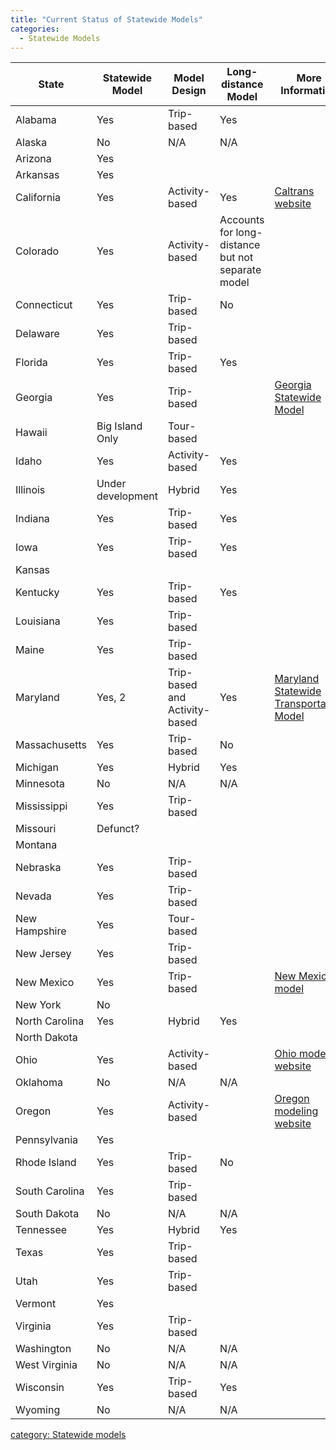 ```yaml
---
title: "Current Status of Statewide Models"
categories:
  - Statewide Models
---
```



| State          | Statewide Model   | Model Design                  | Long-distance Model                               | More Information                                                                                                                |
|----------------|-------------------|-------------------------------|---------------------------------------------------|---------------------------------------------------------------------------------------------------------------------------------|
| Alabama        | Yes               | Trip-based                    | Yes                                               |                                                                                                                                 |
| Alaska         | No                | N/A                           | N/A                                               |                                                                                                                                 |
| Arizona        | Yes               |                               |                                                   |                                                                                                                                 |
| Arkansas       | Yes               |                               |                                                   |                                                                                                                                 |
| California     | Yes               | Activity-based                | Yes                                               | [Caltrans website](http://www.dot.ca.gov/hq/tpp/offices/omsp/statewide_modeling/cstdm.html)                                     |
| Colorado       | Yes               | Activity-based                | Accounts for long-distance but not separate model |                                                                                                                                 |
| Connecticut    | Yes               | Trip-based                    | No                                                |                                                                                                                                 |
| Delaware       | Yes               | Trip-based                    |                                                   |                                                                                                                                 |
| Florida        | Yes               | Trip-based                    | Yes                                               |                                                                                                                                 |
| Georgia        | Yes               | Trip-based                    |                                                   | [Georgia Statewide Model](Georgia_Statewide_Model)                                                                   |
| Hawaii         | Big Island Only   | Tour-based                    |                                                   |                                                                                                                                 |
| Idaho          | Yes               | Activity-based                | Yes                                               |                                                                                                                                 |
| Illinois       | Under development | Hybrid                        | Yes                                               |                                                                                                                                 |
| Indiana        | Yes               | Trip-based                    | Yes                                               |                                                                                                                                 |
| Iowa           | Yes               | Trip-based                    | Yes                                               |                                                                                                                                 |
| Kansas         |                   |                               |                                                   |                                                                                                                                 |
| Kentucky       | Yes               | Trip-based                    | Yes                                               |                                                                                                                                 |
| Louisiana      | Yes               | Trip-based                    |                                                   |                                                                                                                                 |
| Maine          | Yes               | Trip-based                    |                                                   |                                                                                                                                 |
| Maryland       | Yes, 2            | Trip-based and Activity-based | Yes                                               | [Maryland Statewide Transportation Model](Maryland_Statewide_Transportation_Model)                                   |
| Massachusetts  | Yes               | Trip-based                    | No                                                |                                                                                                                                 |
| Michigan       | Yes               | Hybrid                        | Yes                                               |                                                                                                                                 |
| Minnesota      | No                | N/A                           | N/A                                               |                                                                                                                                 |
| Mississippi    | Yes               | Trip-based                    |                                                   |                                                                                                                                 |
| Missouri       | Defunct?          |                               |                                                   |                                                                                                                                 |
| Montana        |                   |                               |                                                   |                                                                                                                                 |
| Nebraska       | Yes               | Trip-based                    |                                                   |                                                                                                                                 |
| Nevada         | Yes               | Trip-based                    |                                                   |                                                                                                                                 |
| New Hampshire  | Yes               | Tour-based                    |                                                   |                                                                                                                                 |
| New Jersey     | Yes               | Trip-based                    |                                                   |                                                                                                                                 |
| New Mexico     | Yes               | Trip-based                    |                                                   | [New Mexico model](http://onlinepubs.trb.org/onlinepubs/archive/conferences/2008/statewide/pdf/newmexico.pdf)                   |
| New York       | No                |                               |                                                   |                                                                                                                                 |
| North Carolina | Yes               | Hybrid                        | Yes                                               |                                                                                                                                 |
| North Dakota   |                   |                               |                                                   |                                                                                                                                 |
| Ohio           | Yes               | Activity-based                |                                                   | [Ohio modeling website](http://www.dot.state.oh.us/Divisions/Planning/SPR/ModelForecastingUnit/Pages/TravelDemandModeling.aspx) |
| Oklahoma       | No                | N/A                           | N/A                                               |                                                                                                                                 |
| Oregon         | Yes               | Activity-based                |                                                   | [Oregon modeling website](http://www.oregon.gov/ODOT/Planning/Pages/Technical-Tools.aspx)                                       |
| Pennsylvania   | Yes               |                               |                                                   |                                                                                                                                 |
| Rhode Island   | Yes               | Trip-based                    | No                                                |                                                                                                                                 |
| South Carolina | Yes               | Trip-based                    |                                                   |                                                                                                                                 |
| South Dakota   | No                | N/A                           | N/A                                               |                                                                                                                                 |
| Tennessee      | Yes               | Hybrid                        | Yes                                               |                                                                                                                                 |
| Texas          | Yes               | Trip-based                    |                                                   |                                                                                                                                 |
| Utah           | Yes               | Trip-based                    |                                                   |                                                                                                                                 |
| Vermont        | Yes               |                               |                                                   |                                                                                                                                 |
| Virginia       | Yes               | Trip-based                    |                                                   |                                                                                                                                 |
| Washington     | No                | N/A                           | N/A                                               |                                                                                                                                 |
| West Virginia  | No                | N/A                           | N/A                                               |                                                                                                                                 |
| Wisconsin      | Yes               | Trip-based                    | Yes                                               |                                                                                                                                 |
| Wyoming        | No                | N/A                           | N/A                                               |                                                                                                                                 |

[category: Statewide models](category_Statewide_models)

